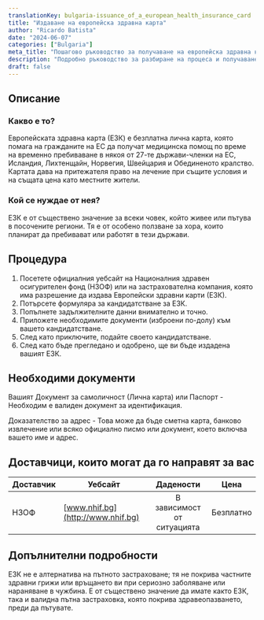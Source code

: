 ```yaml
---
translationKey: bulgaria-issuance_of_a_european_health_insurance_card
title: "Издаване на европейска здравна карта"
author: "Ricardo Batista"
date: "2024-06-07"
categories: ["Bulgaria"]
meta_title: "Пошагово ръководство за получаване на европейска здравна карта за България"
description: "Подробно ръководство за разбиране на процеса и получаване на европейска здравна карта за България."
draft: false
---
```


## Описание
### Какво е то?
Европейската здравна карта (ЕЗК) е безплатна лична карта, която помага на гражданите на ЕС да получат медицинска помощ по време на временно пребиваване в някоя от 27-те държави-членки на ЕС, Исландия, Лихтенщайн, Норвегия, Швейцария и Обединеното кралство. Картата дава на притежателя право на лечение при същите условия и на същата цена като местните жители.

### Кой се нуждае от нея?
ЕЗК е от съществено значение за всеки човек, който живее или пътува в посочените региони. Тя е от особено ползване за хора, които планират да пребивават или работят в тези държави.

## Процедура
1. Посетете официалния уебсайт на Националния здравен осигурителен фонд (НЗОФ) или на застрахователна компания, която има разрешение да издава Европейски здравни карти (ЕЗК).
2. Потърсете формуляра за кандидатстване за ЕЗК.
3. Попълнете задължителните данни внимателно и точно.
4. Приложете необходимите документи (изброени по-долу) към вашето кандидатстване.
5. След като приключите, подайте своето кандидатстване.
6. След като бъде прегледано и одобрено, ще ви бъде издадена вашият ЕЗК.

## Необходими документи
Вашият Документ за самоличност (Лична карта) или Паспорт - Необходим е валиден документ за идентификация.

Доказателство за адрес - Това може да бъде сметна карта, банково извлечение или всяко официално писмо или документ, което включва вашето име и адрес.

## Доставчици, които могат да го направят за вас

| Доставчик       |     Уебсайт     |     Дадености    |       Цена      |
| --------------- | --------------- |  :-------------: | :-------------: |
| НЗОФ      |  [www.nhif.bg](http://www.nhif.bg)      |     В зависимост от ситуацията     |        Безплатно       |

## Допълнителни подробности
ЕЗК не е алтернатива на пътното застраховане; тя не покрива частните здравни грижи или връщането ви при сериозно заболяване или нараняване в чужбина. Е от съществено значение да имате както ЕЗК, така и валидна пътна застраховка, която покрива здравеопазването, преди да пътувате.